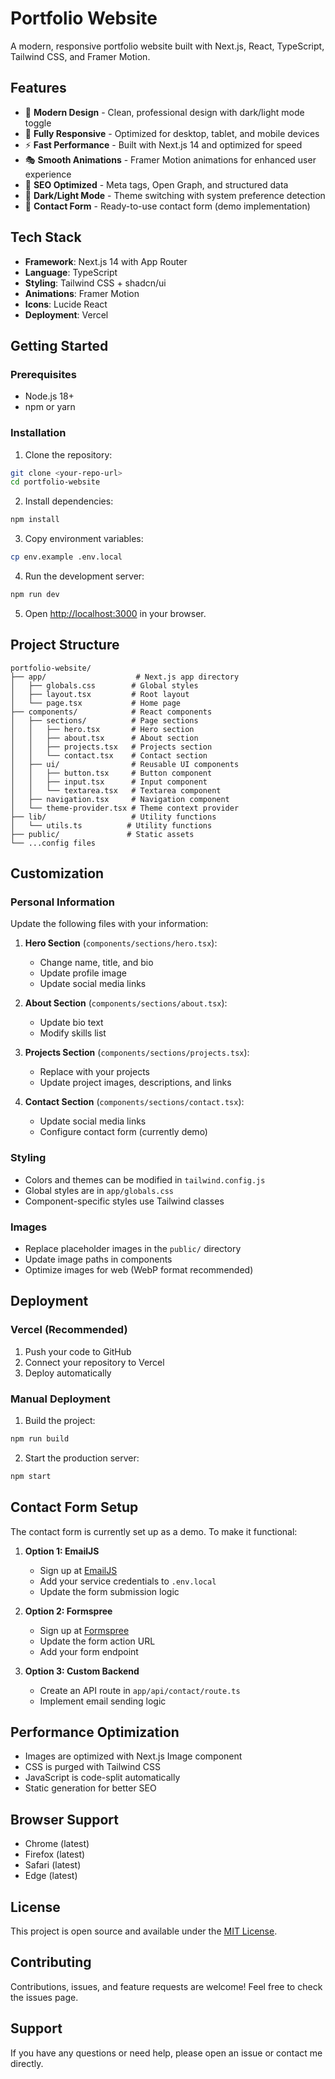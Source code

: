 # Portfolio Website

A modern, responsive portfolio website built with Next.js, React, TypeScript, Tailwind CSS, and Framer Motion.

## Features

- 🎨 **Modern Design** - Clean, professional design with dark/light mode toggle
- 📱 **Fully Responsive** - Optimized for desktop, tablet, and mobile devices
- ⚡ **Fast Performance** - Built with Next.js 14 and optimized for speed
- 🎭 **Smooth Animations** - Framer Motion animations for enhanced user experience
- 🎯 **SEO Optimized** - Meta tags, Open Graph, and structured data
- 🌙 **Dark/Light Mode** - Theme switching with system preference detection
- 📧 **Contact Form** - Ready-to-use contact form (demo implementation)

## Tech Stack

- **Framework**: Next.js 14 with App Router
- **Language**: TypeScript
- **Styling**: Tailwind CSS + shadcn/ui
- **Animations**: Framer Motion
- **Icons**: Lucide React
- **Deployment**: Vercel

## Getting Started

### Prerequisites

- Node.js 18+
- npm or yarn

### Installation

1. Clone the repository:

```bash
git clone <your-repo-url>
cd portfolio-website
```

2. Install dependencies:

```bash
npm install
```

3. Copy environment variables:

```bash
cp env.example .env.local
```

4. Run the development server:

```bash
npm run dev
```

5. Open [http://localhost:3000](http://localhost:3000) in your browser.

## Project Structure

```
portfolio-website/
├── app/                    # Next.js app directory
│   ├── globals.css        # Global styles
│   ├── layout.tsx         # Root layout
│   └── page.tsx           # Home page
├── components/            # React components
│   ├── sections/          # Page sections
│   │   ├── hero.tsx       # Hero section
│   │   ├── about.tsx      # About section
│   │   ├── projects.tsx   # Projects section
│   │   └── contact.tsx    # Contact section
│   ├── ui/                # Reusable UI components
│   │   ├── button.tsx     # Button component
│   │   ├── input.tsx      # Input component
│   │   └── textarea.tsx   # Textarea component
│   ├── navigation.tsx     # Navigation component
│   └── theme-provider.tsx # Theme context provider
├── lib/                   # Utility functions
│   └── utils.ts          # Utility functions
├── public/               # Static assets
└── ...config files
```

## Customization

### Personal Information

Update the following files with your information:

1. **Hero Section** (`components/sections/hero.tsx`):

   - Change name, title, and bio
   - Update profile image
   - Update social media links

2. **About Section** (`components/sections/about.tsx`):

   - Update bio text
   - Modify skills list

3. **Projects Section** (`components/sections/projects.tsx`):

   - Replace with your projects
   - Update project images, descriptions, and links

4. **Contact Section** (`components/sections/contact.tsx`):
   - Update social media links
   - Configure contact form (currently demo)

### Styling

- Colors and themes can be modified in `tailwind.config.js`
- Global styles are in `app/globals.css`
- Component-specific styles use Tailwind classes

### Images

- Replace placeholder images in the `public/` directory
- Update image paths in components
- Optimize images for web (WebP format recommended)

## Deployment

### Vercel (Recommended)

1. Push your code to GitHub
2. Connect your repository to Vercel
3. Deploy automatically

### Manual Deployment

1. Build the project:

```bash
npm run build
```

2. Start the production server:

```bash
npm start
```

## Contact Form Setup

The contact form is currently set up as a demo. To make it functional:

1. **Option 1: EmailJS**

   - Sign up at [EmailJS](https://www.emailjs.com/)
   - Add your service credentials to `.env.local`
   - Update the form submission logic

2. **Option 2: Formspree**

   - Sign up at [Formspree](https://formspree.io/)
   - Update the form action URL
   - Add your form endpoint

3. **Option 3: Custom Backend**
   - Create an API route in `app/api/contact/route.ts`
   - Implement email sending logic

## Performance Optimization

- Images are optimized with Next.js Image component
- CSS is purged with Tailwind CSS
- JavaScript is code-split automatically
- Static generation for better SEO

## Browser Support

- Chrome (latest)
- Firefox (latest)
- Safari (latest)
- Edge (latest)

## License

This project is open source and available under the [MIT License](LICENSE).

## Contributing

Contributions, issues, and feature requests are welcome! Feel free to check the issues page.

## Support

If you have any questions or need help, please open an issue or contact me directly.
